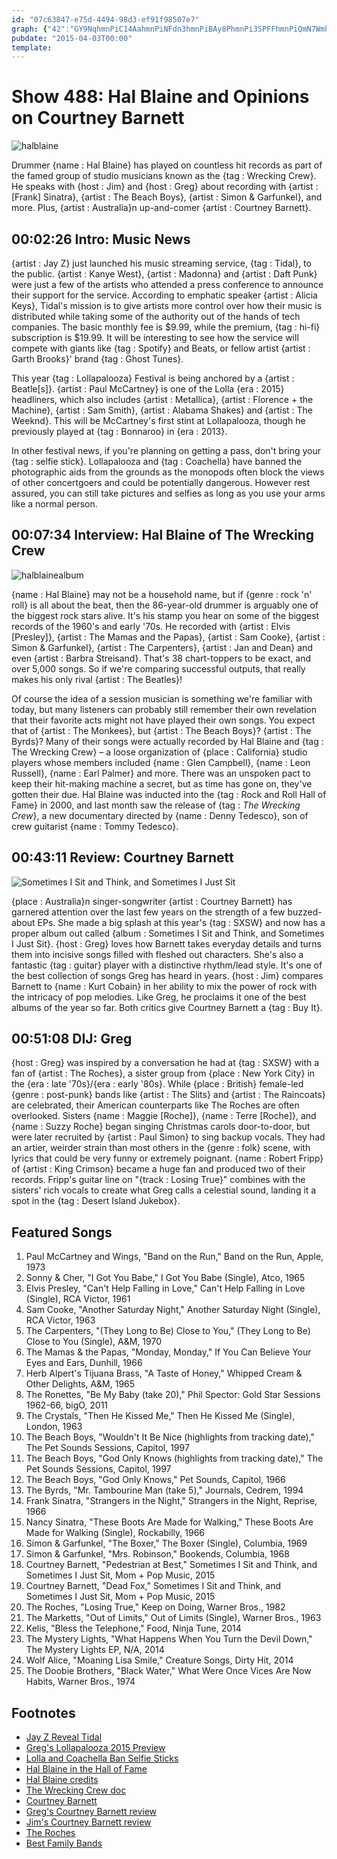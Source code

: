 ```yaml
---
id: "07c63847-e75d-4494-98d3-ef91f98507e7"
graph: {"42":"GY9NqhmnPiC14AahmnPiNFdn3hmnPiBAy8PhmnPi3SPFFhmnPiQmN7WmhZEjqNBnLtxgy7SXhkxqNBnLTvBpSqNBnL8kKlhqNBnLBE2lqqNBnLqNBnLxdPpYY43IdqNBnLk33Wdtxgy7GqFBiY43Id","CM":"BCOKDadrSbBCOKDzj4LY8h0ZSBCOKDBCOKDIraSwBCOKDr7yyABCOKDBGUlcBCOKDt7ySx7GrlABCOKDBCOKDVUsiEBCOKDq54n5BCOKDZhHgFZhHgFbMPVJZhHgFZhHgFZhHgFsMHBqZhHgFeMi1RCuV6DZhHgFP60DHZhHgFBIEMnbMPVJ","1ZZ":"137zUCeFP8137zUnRNL897qipnRNL897qipBHm1G97qipX6cfd","2D8":"BHm1GqYVo9BCoKxM0JB4GptcOM0JB4M0JB4uNVnQKFrzZM0JB4Cd3L9M0JB4M0JB4zZIiAM0JB4sXd0K10BIBcBk6M10BIBp5oMP6hKYscBk6M6hKYsp5oMPBKZ4ouMxUCBCoKxuMxUCBCoKxqYVo9"}
pubdate: "2015-04-03T00:00"
template: 
---
```






# Show 488: Hal Blaine and Opinions on Courtney Barnett

![halblaine](https://static.soundopinions.org/images/2015/halblaine_web.jpg)

Drummer {name : Hal Blaine} has played on countless hit records as part of the famed group of studio musicians known as the {tag : Wrecking Crew}. He speaks with {host : Jim} and {host : Greg} about recording with {artist : [Frank] Sinatra}, {artist : The Beach Boys}, {artist : Simon & Garfunkel}, and more. Plus, {artist : Australia}n up-and-comer {artist : Courtney Barnett}.



## 00:02:26 Intro: Music News

{artist : Jay Z} just launched his music streaming service, {tag : Tidal}, to the public. {artist : Kanye West}, {artist : Madonna} and {artist : Daft Punk} were just a few of the artists who attended a press conference to announce their support for the service. According to emphatic speaker {artist : Alicia Keys}, Tidal's mission is to give artists more control over how their music is distributed while taking some of the authority out of the hands of tech companies. The basic monthly fee is $9.99, while the premium, {tag : hi-fi} subscription is $19.99. It will be interesting to see how the service will compete with giants like {tag : Spotify} and Beats, or fellow artist {artist : Garth Brooks}' brand {tag : Ghost Tunes}.

This year {tag : Lollapalooza} Festival is being anchored by a {artist : Beatle[s]}. {artist : Paul McCartney} is one of the Lolla {era : 2015} headliners, which also includes {artist : Metallica}, {artist : Florence + the Machine}, {artist : Sam Smith}, {artist : Alabama Shakes} and {artist : The Weeknd}. This will be McCartney's first stint at Lollapalooza, though he previously played at {tag : Bonnaroo} in {era : 2013}.

In other festival news, if you're planning on getting a pass, don't bring your {tag : selfie stick}. Lollapalooza and {tag : Coachella} have banned the photographic aids from the grounds as the monopods often block the views of other concertgoers and could be potentially dangerous. However rest assured, you can still take pictures and selfies as long as you use your arms like a normal person.



## 00:07:34 Interview: Hal Blaine of The Wrecking Crew

![halblainealbum](https://static.soundopinions.org/assets/488/CM0.jpg)

{name : Hal Blaine} may not be a household name, but if {genre : rock 'n' roll} is all about the beat, then the 86-year-old drummer is arguably one of the biggest rock stars alive. It's his stamp you hear on some of the biggest records of the 1960's and early '70s. He recorded with {artist : Elvis [Presley]}, {artist : The Mamas and the Papas}, {artist : Sam Cooke}, {artist : Simon & Garfunkel}, {artist : The Carpenters}, {artist : Jan and Dean} and even {artist : Barbra Streisand}. That's 38 chart-toppers to be exact, and over 5,000 songs. So if we're comparing successful outputs, that really makes his only rival {artist : The Beatles}!

Of course the idea of a session musician is something we're familiar with today, but many listeners can probably still remember their own revelation that their favorite acts might not have played their own songs. You expect that of {artist : The Monkees}, but {artist : The Beach Boys}? {artist : The Byrds}? Many of their songs were actually recorded by Hal Blaine and {tag : The Wrecking Crew} – a loose organization of {place : California} studio players whose members included {name : Glen Campbell}, {name : Leon Russell}, {name : Earl Palmer} and more. There was an unspoken pact to keep their hit-making machine a secret, but as time has gone on, they've gotten their due. Hal Blaine was inducted into the {tag : Rock and Roll Hall of Fame} in 2000, and last month saw the release of {tag : *The Wrecking Crew*}, a new documentary directed by {name : Denny Tedesco}, son of crew guitarist {name : Tommy Tedesco}.



## 00:43:11 Review: Courtney Barnett

![Sometimes I Sit and Think, and Sometimes I Just Sit](https://static.soundopinions.org/assets/488/1ZZ0.jpg)

{place : Australia}n singer-songwriter {artist : Courtney Barnett} has garnered attention over the last few years on the strength of a few buzzed-about EPs. She made a big splash at this year's {tag : SXSW} and now has a proper album out called {album : Sometimes I Sit and Think, and Sometimes I Just Sit}. {host : Greg} loves how Barnett takes everyday details and turns them into incisive songs filled with fleshed out characters. She's also a fantastic {tag : guitar} player with a distinctive rhythm/lead style. It's one of the best collection of songs Greg has heard in years. {host : Jim} compares Barnett to {name : Kurt Cobain} in her ability to mix the power of rock with the intricacy of pop melodies. Like Greg, he proclaims it one of the best albums of the year so far. Both critics give Courtney Barnett a {tag : Buy It}.



## 00:51:08 DIJ: Greg

{host : Greg} was inspired by a conversation he had at {tag : SXSW} with a fan of {artist : The Roches}, a sister group from {place : New York City} in the {era : late '70s}/{era : early '80s}. While {place : British} female-led {genre : post-punk} bands like {artist : The Slits} and {artist : The Raincoats} are celebrated, their American counterparts like The Roches are often overlooked. Sisters {name : Maggie [Roche]}, {name : Terre [Roche]}, and {name : Suzzy Roche} began singing Christmas carols door-to-door, but were later recruited by {artist : Paul Simon} to sing backup vocals. They had an artier, weirder strain than most others in the {genre : folk} scene, with lyrics that could be very funny or extremely poignant. {name : Robert Fripp} of {artist : King Crimson} became a huge fan and produced two of their records. Fripp's guitar line on "{track : Losing True}" combines with the sisters' rich vocals to create what Greg calls a celestial sound, landing it a spot in the {tag : Desert Island Jukebox}.



## Featured Songs

1. Paul McCartney and Wings, "Band on the Run," Band on the Run, Apple, 1973
2. Sonny & Cher, "I Got You Babe," I Got You Babe (Single), Atco, 1965
3. Elvis Presley, "Can't Help Falling in Love," Can't Help Falling in Love (Single), RCA Victor, 1961
4. Sam Cooke, "Another Saturday Night," Another Saturday Night (Single), RCA Victor, 1963
5. The Carpenters, "(They Long to Be) Close to You," (They Long to Be) Close to You (Single), A&M, 1970
6. The Mamas & the Papas, "Monday, Monday," If You Can Believe Your Eyes and Ears, Dunhill, 1966
7. Herb Alpert's Tijuana Brass, "A Taste of Honey," Whipped Cream & Other Delights, A&M, 1965
8. The Ronettes, "Be My Baby (take 20)," Phil Spector: Gold Star Sessions 1962-66, bigO, 2011
9. The Crystals, "Then He Kissed Me," Then He Kissed Me (Single), London, 1963
10. The Beach Boys, "Wouldn't It Be Nice (highlights from tracking date)," The Pet Sounds Sessions, Capitol, 1997
11. The Beach Boys, "God Only Knows (highlights from tracking date)," The Pet Sounds Sessions, Capitol, 1997
12. The Beach Boys, "God Only Knows," Pet Sounds, Capitol, 1966
13. The Byrds, "Mr. Tambourine Man (take 5)," Journals, Cedrem, 1994
14. Frank Sinatra, "Strangers in the Night," Strangers in the Night, Reprise, 1966
15. Nancy Sinatra, "These Boots Are Made for Walking," These Boots Are Made for Walking (Single), Rockabilly, 1966
16. Simon & Garfunkel, "The Boxer," The Boxer (Single), Columbia, 1969
17. Simon & Garfunkel, "Mrs. Robinson," Bookends, Columbia, 1968
18. Courtney Barnett, "Pedestrian at Best," Sometimes I Sit and Think, and Sometimes I Just Sit, Mom + Pop Music, 2015
19. Courtney Barnett, "Dead Fox," Sometimes I Sit and Think, and Sometimes I Just Sit, Mom + Pop Music, 2015
20. The Roches, "Losing True," Keep on Doing, Warner Bros., 1982
21. The Marketts, "Out of Limits," Out of Limits (Single), Warner Bros., 1963
22. Kelis, "Bless the Telephone," Food, Ninja Tune, 2014
23. The Mystery Lights, "What Happens When You Turn the Devil Down," The Mystery Lights EP, N/A, 2014
24. Wolf Alice, "Moaning Lisa Smile," Creature Songs, Dirty Hit, 2014
25. The Doobie Brothers, "Black Water," What Were Once Vices Are Now Habits, Warner Bros., 1974



## Footnotes

- [Jay Z Reveal Tidal](http://www.nytimes.com/2015/03/31/business/media/jay-z-reveals-plans-for-tidal-a-streaming-music-service.html?_r=1)
- [Greg's Lollapalooza 2015 Preview](http://www.chicagotribune.com/entertainment/music/chi-lollapalooza-2015-lineup-20150324-column.html)
- [Lolla and Coachella Ban Selfie Sticks](http://time.com/3762924/coachella-lollapalooza-selfie-stick-ban/)
- [Hal Blaine in the Hall of Fame](https://rockhall.com/inductees/hal-blaine/bio/)
- [Hal Blaine credits](http://en.wikipedia.org/wiki/List_of_recordings_of_songs_Hal_Blaine_has_played_on)
- [The Wrecking Crew doc](http://www.wreckingcrewfilm.com/)
- [Courtney Barnett](http://courtneybarnett.com.au/)
- [Greg's Courtney Barnett review](http://www.chicagotribune.com/entertainment/music/chi-courtney-barnett-album-review-20150325-column.html)
- [Jim's Courtney Barnett review](http://www.wbez.org/blogs/jim-derogatis/2015-04/courtney-barnett-voice-you-need-hear-111811)
- [The Roches](http://roches.com/)
- [Best Family Bands](/show/394/)